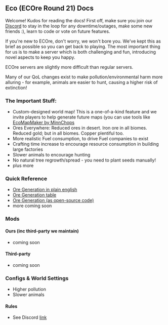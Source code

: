 ## Eco (ECOre Round 21) Docs

Welcome! Kudos for reading the docs! First off, make sure you join our [Discord](https://discord.gg/QtyRqMce3j) to stay in the loop for any downtime/outages, make some new friends :), learn to code or vote on future features.

If you're new to ECOre, don't worry, we won't bore you. We've kept this as brief as possible so you can get back to playing. The most important thing for us is to make a server which is both challenging and fun, introducing novel aspects to keep you happy.

ECOre servers are slightly more difficult than regular servers.

Many of our QoL changes exist to make pollution/environmental harm more alluring - for example, animals are easier to hunt, causing a higher risk of extinction!

### The Important Stuff:
- Custom-designed world map! This is a one-of-a-kind feature and we invite players to help generate future maps (you can use tools like [EcoMapMaker by MinnChops](https://ecomapmaker.app)
- Ores Everywhere: Reduced ores in desert. Iron ore in all biomes. Reduced gold; but in all biomes. Copper plentiful too.
- More realistic Fuel consumption, to drive Fuel companies to exist
- Crafting time increase to encourage resource consumption in building large factories
- Slower animals to encourage hunting
- No natural tree regrowth/spread - you need to plant seeds manually!
- plus more

### Quick Reference
- [Ore Generation in plain english](/docs/eco/oregen)
- [Ore Generation table](/docs/eco/oregen-table)
- [Ore Generation (as open-source code)](/docs/eco/OreGen.eco)
- more coming soon

### Mods
#### Ours (inc third-party we maintain)
- coming soon

#### Third-party
- coming soon

### Configs & World Settings
- Higher pollution
- Slower animals

#### Rules
- See Discord [link](https://discord.gg/QtyRqMce3j)
